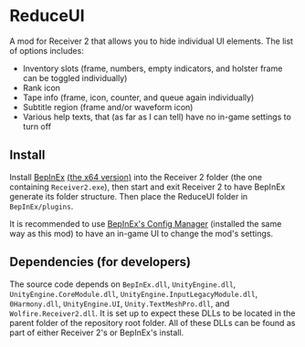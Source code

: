 # ReduceUI
 
A mod for Receiver 2 that allows you to hide individual UI elements. The list of options includes:
- Inventory slots (frame, numbers, empty indicators, and holster frame can be toggled individually)
- Rank icon
- Tape info (frame, icon, counter, and queue again individually)
- Subtitle region (frame and/or waveform icon)
- Various help texts, that (as far as I can tell) have no in-game settings to turn off

## Install

Install [BepInEx](https://github.com/BepInEx/BepInEx) [(the x64 version)](https://github.com/BepInEx/BepInEx/releases/tag/v5.4.11) into the Receiver 2 folder (the one containing `Receiver2.exe`), then start and exit Receiver 2 to have BepInEx generate its folder structure.
Then place the ReduceUI folder in `BepInEx/plugins`.

It is recommended to use [BepInEx's Config Manager](https://github.com/BepInEx/BepInEx.ConfigurationManager) (installed the same way as this mod) to have an in-game UI to change the mod's settings.

## Dependencies (for developers)

The source code depends on `BepInEx.dll`, `UnityEngine.dll`, `UnityEngine.CoreModule.dll`, `UnityEngine.InputLegacyModule.dll`, `0Harmony.dll`, `UnityEngine.UI`, `Unity.TextMeshPro.dll`, and `Wolfire.Receiver2.dll`. It is set up to expect these DLLs to be located in the parent folder of the repository root folder. All of these DLLs can be found as part of either Receiver 2's or BepInEx's install.
